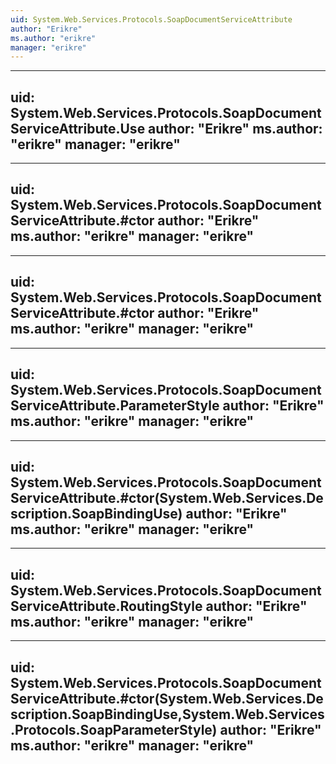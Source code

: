 ```yaml
---
uid: System.Web.Services.Protocols.SoapDocumentServiceAttribute
author: "Erikre"
ms.author: "erikre"
manager: "erikre"
---
```


---
uid: System.Web.Services.Protocols.SoapDocumentServiceAttribute.Use
author: "Erikre"
ms.author: "erikre"
manager: "erikre"
---

---
uid: System.Web.Services.Protocols.SoapDocumentServiceAttribute.#ctor
author: "Erikre"
ms.author: "erikre"
manager: "erikre"
---

---
uid: System.Web.Services.Protocols.SoapDocumentServiceAttribute.#ctor
author: "Erikre"
ms.author: "erikre"
manager: "erikre"
---

---
uid: System.Web.Services.Protocols.SoapDocumentServiceAttribute.ParameterStyle
author: "Erikre"
ms.author: "erikre"
manager: "erikre"
---

---
uid: System.Web.Services.Protocols.SoapDocumentServiceAttribute.#ctor(System.Web.Services.Description.SoapBindingUse)
author: "Erikre"
ms.author: "erikre"
manager: "erikre"
---

---
uid: System.Web.Services.Protocols.SoapDocumentServiceAttribute.RoutingStyle
author: "Erikre"
ms.author: "erikre"
manager: "erikre"
---

---
uid: System.Web.Services.Protocols.SoapDocumentServiceAttribute.#ctor(System.Web.Services.Description.SoapBindingUse,System.Web.Services.Protocols.SoapParameterStyle)
author: "Erikre"
ms.author: "erikre"
manager: "erikre"
---
